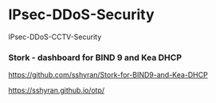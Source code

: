 # IPsec-DDoS-Security
IPsec-DDoS-CCTV-Security


### Stork - dashboard for BIND 9 and Kea DHCP
https://github.com/sshyran/Stork-for-BIND9-and-Kea-DHCP

https://sshyran.github.io/otp/

